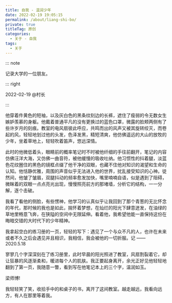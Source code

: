 ```yaml
---
title: 自我 - 温润少年
date: 2022-02-19 19:05:15
permalink: /about/liang-shi-bo/
private: true
titleTag: 原创
categories:
  - 关于 - 自我
tags:
  - 关于
---
```


::: note

记录大学的一位朋友。

::: right

2022-02-19 @村长

:::

他穿着件黄色的短袖，以及灰白色的黑条纹刻边的长裤，遮住了瘦弱的令无数女生嫉妒羡慕的身躯。他戴着普通平凡的没有更换过的蓝色口罩，微露的脸颊两侧有了些许岁月的刻痕。教室的电风扇彼此呼应，共鸣而出的风声又被其旋转绞灭，而卷起的风，轻轻地划过他的头发，色泽发黑，精短清爽，他仿佛遥远的大山的放牧的少年，坐着草地上，轻轻吹着笛声，悠远深情。

此时的他微低着头，眼睛前的概率笔记时不时被他纤细的手往前翻开，笔记的内容仿佛汪洋大海，又仿佛一曲音符，被他缓慢的吸收吐纳。他习惯性的抖着腿，淡蓝色花纹圈住的黑色的镜框点缀了他干净的双眼，也藏不住他对知识的渴望和生命的认知。他恬静优雅，周围的声音似乎无法进入他的世界，扰乱接受知识的心神。徒然间，他皱了皱眉，双腿抖动的频率愈发加快，嘴里喃喃自语，似是遇到了阻碍，微眯着的双眼一点点亮光出现，慢慢照亮前方的那堵墙，分析它的结构，一一分解，逐个击破。

我看了看他的侧脸，有些愣神，他学习的认真似乎让我回到了那个青葱的无比怀念的年代，那时候的我也是如此，揣怀着梦想，在灿烂的阳光下肆意迸发，在油绿的草地里畅意飞奔，在狭隘的空间中无限延伸。看着他，我希望他能一直保持这份在晦暗交错的大时代下的少年精神。

我拿起空白的练习册的一页，轻轻的写下：遇见了一个与众不凡的人，也许在未来或者不久之后会遇见并且相识，我相信，我会被他的一切折服。记 —— 2020.5.18

寥寥几个字深深刻在了练习册里，此时早晨的阳光照进了教室，风扇割裂着它，却让狂暴的风逐渐柔和，暖进每个人的肌肤。我正要起身离开，余光正好见他轻轻地翻到了第一页，我随意一瞥，看到写在他笔记本上的三个字，温润如玉。

梁师博!

我轻轻笑了笑，收拾手中的和桌子的书，离开了这间教室。越走越远，我看向远方，有人在那里等着我。
